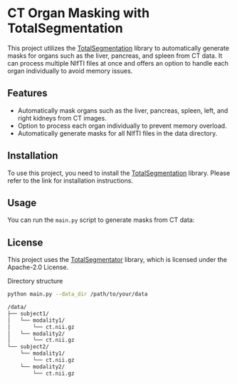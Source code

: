 # CT Organ Masking with TotalSegmentation

This project utilizes the [TotalSegmentation](https://github.com/wasserth/TotalSegmentator) library to automatically generate masks for organs such as the liver, pancreas, and spleen from CT data. It can process multiple NIfTI files at once and offers an option to handle each organ individually to avoid memory issues.

## Features
- Automatically mask organs such as the liver, pancreas, spleen, left, and right kidneys from CT images.
- Option to process each organ individually to prevent memory overload.
- Automatically generate masks for all NIfTI files in the data directory.

## Installation

To use this project, you need to install the [TotalSegmentation](https://github.com/wasserth/TotalSegmentator) library. Please refer to the link for installation instructions.

## Usage

You can run the `main.py` script to generate masks from CT data:

## License

This project uses the [TotalSegmentator](https://github.com/wasserth/TotalSegmentator) library, which is licensed under the Apache-2.0 License.

Directory structure
```bash
python main.py --data_dir /path/to/your/data

/data/
├── subject1/
│   └── modality1/
│       └── ct.nii.gz
│   └── modality2/
│       └── ct.nii.gz
└── subject2/
    └── modality1/
        └── ct.nii.gz
    └── modality2/
        └── ct.nii.gz



